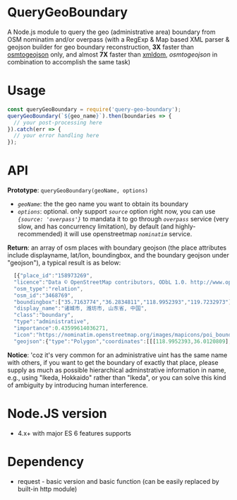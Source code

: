# QueryGeoBoundary
A Node.js module to query the geo (administrative area) boundary from OSM nominatim and/or overpass (with a RegExp & Map based XML parser & geojson builder for geo boundary reconstruction, **3X** faster than [osmtogeojson](https://github.com/tyrasd/osmtogeojson) only, and almost **7X** faster than [xmldom](https://github.com/jindw/xmldom), *osmtogeojson* in combination to accomplish the same task)

# Usage
```js
const queryGeoBoundary = require('query-geo-boundary');
queryGeoBoundary(`${geo_name}`).then(boundaries => {
  // your post-processing here
}).catch(err => {
  // your error handling here
});
```

# API
**Prototype**: `queryGeoBoundary(geoName, options)`
  - *`geoName`*: the the geo name you want to obtain its boundary
  - *`options`*: optional. only support *`source`* option right now, you can use *`{source: 'overpass'}`* to mandata it to go through *`overpass`* service (very slow, and has concurrency limitation), by default (and highly-recommended) it will use openstreetmap *`nominatim`* service.

**Return**: an array of osm places with boundary geojson (the place attributes include displayname, lat/lon, boundingbox, and the boundary geojson under "geojson"), a typical result is as below:
```js
  [{"place_id":"158973269",
  "licence":"Data © OpenStreetMap contributors, ODbL 1.0. http://www.openstreetmap.org/copyright",
  "osm_type":"relation",
  "osm_id":"3468769",
  "boundingbox":["35.7163774","36.2834811","118.9952393","119.7232973"],"lat":"35.9989034","lon":"119.342173467495",
  "display_name":"诸城市, 潍坊市, 山东省, 中国",
  "class":"boundary",
  "type":"administrative",
  "importance":0.43599614036271,
  "icon":"https://nominatim.openstreetmap.org/images/mapicons/poi_boundary_administrative.p.20.png",
  "geojson":{"type":"Polygon","coordinates":[[[118.9952393,36.0120809],...,[118.9952393,36.0120809]]]}}]
```
**Notice**: 'coz it's very common for an administrative uint has the same name with others, if you want to get the boundary of exactly that place, please supply as much as possible hierarchical adminstrative information in name, e.g., using "Ikeda, Hokkaido" rather than "Ikeda", or you can solve this kind of ambiguity by introducing human interference.

# Node.JS version
  - 4.x+ with major ES 6 features supports
  
# Dependency
  - request - basic version and basic function (can be easily replaced by built-in http module)
